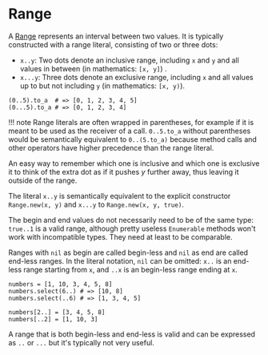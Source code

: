 # Range

A [Range](https://crystal-lang.org/api/latest/Range.html) represents an interval between two values. It is typically constructed with a range literal, consisting of two or three dots:

* `x..y`: Two dots denote an inclusive range, including `x` and `y` and all values in between (in mathematics: `[x, y]`) .
* `x...y`: Three dots denote an exclusive range, including `x` and all values up to but not including `y` (in mathematics: `[x, y)`).

```crystal
(0..5).to_a  # => [0, 1, 2, 3, 4, 5]
(0...5).to_a # => [0, 1, 2, 3, 4]
```

!!! note
    Range literals are often wrapped in parentheses, for example if it is meant to be used as the receiver of a call. `0..5.to_a` without parentheses would be semantically equivalent to `0..(5.to_a)` because method calls and other operators have higher precedence than the range literal.

An easy way to remember which one is inclusive and which one is exclusive it to think of the extra dot as if it pushes *y* further away, thus leaving it outside of the range.

The literal `x..y` is semantically equivalent to the explicit constructor `Range.new(x, y)` and `x...y` to `Range.new(x, y, true)`.

The begin and end values do not necessarily need to be of the same type: `true..1` is a valid range, although pretty useless `Enumerable` methods won't work with incompatible types. They need at least to be comparable.

Ranges with `nil` as begin are called begin-less and `nil` as end are called end-less ranges. In the literal notation, `nil` can be omitted: `x..` is an end-less range starting from `x`, and `..x` is an begin-less range ending at `x`.

```crystal
numbers = [1, 10, 3, 4, 5, 8]
numbers.select(6..) # => [10, 8]
numbers.select(..6) # => [1, 3, 4, 5]

numbers[2..] = [3, 4, 5, 8]
numbers[..2] = [1, 10, 3]
```

A range that is both begin-less and end-less is valid and can be expressed as `..` or `...` but it's typically not very useful.
